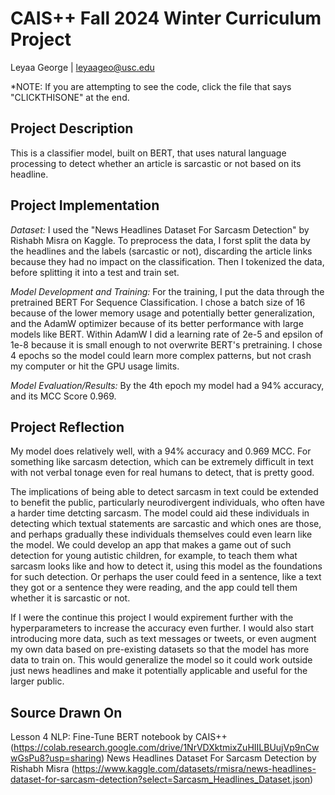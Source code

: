 # CAIS++ Fall 2024 Winter Curriculum Project

Leyaa George | leyaageo@usc.edu

*NOTE: If you are attempting to see the code, click the file that says "CLICKTHISONE" at the end. 

## Project Description
This is a classifier model, built on BERT, that uses natural language processing to detect whether an article is sarcastic or not based on its headline.

## Project Implementation

*Dataset:* I used the "News Headlines Dataset For Sarcasm Detection" by Rishabh Misra on Kaggle. To preprocess the data, I forst split the data by the headlines and the labels (sarcastic or not), discarding the article links because they had no impact on the classification. Then I tokenized the data, before splitting it into a test and train set. 

*Model Development and Training:* For the training, I put the data through the pretrained BERT For Sequence Classification. I chose a batch size of 16 because of the lower memory usage and potentially better generalization, and the AdamW optimizer because of its better performance with large models like BERT. Within AdamW I did a learning rate of 2e-5 and epsilon of 1e-8 because it is small enough to not overwrite BERT's pretraining. I chose 4 epochs so the model could learn more complex patterns, but not crash my computer or hit the GPU usage limits. 

*Model Evaluation/Results:* By the 4th epoch my model had a 94% accuracy, and its MCC Score 0.969. 

## Project Reflection

My model does relatively well, with a 94% accuracy and 0.969 MCC. For something like sarcasm detection, which can be extremely difficult in text with not verbal tonage even for real humans to detect, that is pretty good. 

The implications of being able to detect sarcasm in text could be extended to benefit the public, particularly neurodivergent individuals, who often have a harder time detcting sarcasm. The model could aid these individuals in detecting which textual statements are sarcastic and which ones are those, and perhaps gradually these individuals themselves could even learn like the model. We could develop an app that makes a game out of such detection for young autistic children, for example, to teach them what sarcasm looks like and how to detect it, using this model as the foundations for such detection. Or perhaps the user could feed in a sentence, like a text they got or a sentence they were reading, and the app could tell them whether it is sarcastic or not. 

If I were the continue this project I would expirement further with the hyperparameters to increase the accuracy even further. I would also start introducing more data, such as text messages or tweets, or even augment my own data based on pre-existing datasets so that the model has more data to train on. This would generalize the model so it could work outside just news headlines and make it potentially applicable and useful for the larger public. 

## Source Drawn On
Lesson 4 NLP: Fine-Tune BERT notebook by CAIS++ (https://colab.research.google.com/drive/1NrVDXktmixZuHIILBUujVp9nCwwGsPu8?usp=sharing)
News Headlines Dataset For Sarcasm Detection by Rishabh Misra (https://www.kaggle.com/datasets/rmisra/news-headlines-dataset-for-sarcasm-detection?select=Sarcasm_Headlines_Dataset.json)
